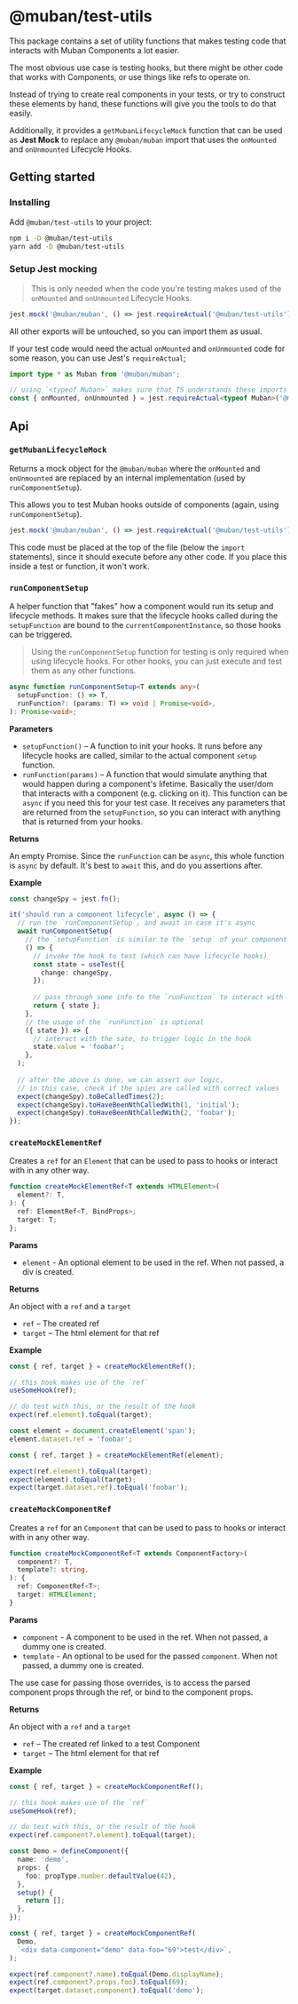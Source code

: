 # @muban/test-utils

This package contains a set of utility functions that makes testing code that interacts with 
Muban Components a lot easier.

The most obvious use case is testing hooks, but there might be other code that works with 
Components, or use things like refs to operate on.

Instead of trying to create real components in your tests, or try to construct these elements by 
hand, these functions will give you the tools to do that easily.

Additionally, it provides a `getMubanLifecycleMock` function that can be used as **Jest Mock** 
to replace any `@muban/muban` import that uses the `onMounted` and `onUnmounted` Lifecycle Hooks.

## Getting started

### Installing

Add `@muban/test-utils` to your project:
```sh
npm i -D @muban/test-utils
yarn add -D @muban/test-utils
```

### Setup Jest mocking

> This is only needed when the code you're testing makes used of the `onMounted` and `onUnmounted`
Lifecycle Hooks.

```ts
jest.mock('@muban/muban', () => jest.requireActual('@muban/test-utils').getMubanLifecycleMock());
```

All other exports will be untouched, so you can import them as usual.

If your test code would need the actual `onMounted` and `onUnmounted` code for some reason, you 
can use Jest's `requireActual`;

```ts
import type * as Muban from '@muban/muban';

// using `<typeof Muban>` makes sure that TS understands these imports 
const { onMounted, onUnmounted } = jest.requireActual<typeof Muban>('@muban/muban');
```

## Api

### `getMubanLifecycleMock`

Returns a mock object for the `@muban/muban` where the `onMounted` and `onUnmounted` are 
replaced by an internal implementation (used by `runComponentSetup`).

This allows you to test Muban hooks outside of components (again, using `runComponentSetup`).

```ts
jest.mock('@muban/muban', () => jest.requireActual('@muban/test-utils').getMubanLifecycleMock());
```

This code must be placed at the top of the file (below the `import` statements), since it should 
execute before any other code. If you place this inside a test or function, it won't work.

### `runComponentSetup`

A helper function that "fakes" how a component would run its setup and lifecycle methods.
It makes sure that the lifecycle hooks called during the `setupFunction` are bound to the
`currentComponentInstance`, so those hooks can be triggered.

> Using the `runComponentSetup` function for testing is only required when using lifecycle hooks. 
> For other hooks, you can just execute and test them as any other functions. 
  
```ts
async function runComponentSetup<T extends any>(
  setupFunction: () => T,
  runFunction?: (params: T) => void | Promise<void>,
): Promise<void>;
```

**Parameters**

* `setupFunction()` – A function to init your hooks. It runs before any lifecycle hooks are
  called, similar to the actual component `setup` function.
* `runFunction(params)` – A function that would simulate anything that would happen during a 
  component's lifetime. Basically the user/dom that interacts with a component (e.g. clicking 
  on it). This function can be `async` if you need this for your test case.
  It receives any parameters that are returned from the `setupFunction`, so you can interact 
  with anything that is returned from your hooks.

**Returns**

An empty Promise. Since the `runFunction` can be `async`, this whole function is `async` by default.
It's best to `await` this, and do you assertions after.

**Example**

```ts
const changeSpy = jest.fn();

it('should run a component lifecycle', async () => {
  // run the `runComponentSetup`, and await in case it's async
  await runComponentSetup(
    // the `setupFunction` is similar to the `setup` of your component
    () => {
      // invoke the hook to test (which can have lifecycle hooks)
      const state = useTest({
        change: changeSpy,
      });
      
      // pass through some info to the `runFunction` to interact with
      return { state };
    },
    // the usage of the `runFunction` is optional
    ({ state }) => {
      // interact with the sate, to trigger logic in the hook
      state.value = 'foobar';
    },
  );
  
  // after the above is done, we can assert our logic,
  // in this case, check if the spies are called with correct values
  expect(changeSpy).toBeCalledTimes(2);
  expect(changeSpy).toHaveBeenNthCalledWith(1, 'initial');
  expect(changeSpy).toHaveBeenNthCalledWith(2, 'foobar');
});
```

### `createMockElementRef`

Creates a `ref` for an `Element` that can be used to pass to hooks or interact with in any other 
way.

```ts
function createMockElementRef<T extends HTMLElement>(
  element?: T,
): {
  ref: ElementRef<T, BindProps>;
  target: T;
};
```

**Params**

* `element` - An optional element to be used in the ref. When not passed, a div is created.

**Returns**

An object with a `ref` and a `target`

* `ref` – The created ref
* `target` – The html element for that ref

**Example**

```ts
const { ref, target } = createMockElementRef();

// this hook makes use of the `ref`
useSomeHook(ref);

// do test with this, or the result of the hook
expect(ref.element).toEqual(target);
```

```ts
const element = document.createElement('span');
element.dataset.ref = 'foobar';

const { ref, target } = createMockElementRef(element);

expect(ref.element).toEqual(target);
expect(element).toEqual(target);
expect(target.dataset.ref).toEqual('foobar');
```

### `createMockComponentRef`

Creates a `ref` for an `Component` that can be used to pass to hooks or interact with in any other
way.

```ts
function createMockComponentRef<T extends ComponentFactory>(
  component?: T,
  template?: string,
): {
  ref: ComponentRef<T>;
  target: HTMLElement;
}
```

**Params**

* `component` - A component to be used in the ref. When not passed, a dummy one is created.
* `template` - An optional to be used for the passed `component`. When not passed, a dummy one is 
  created.

The use case for passing those overrides, is to access the parsed component props through the 
ref, or bind to the component props.

**Returns**

An object with a `ref` and a `target`

* `ref` – The created ref linked to a test Component
* `target` – The html element for that ref

**Example**

```ts
const { ref, target } = createMockComponentRef();

// this hook makes use of the `ref`
useSomeHook(ref);

// do test with this, or the result of the hook
expect(ref.component?.element).toEqual(target);
```

```ts
const Demo = defineComponent({
  name: 'demo',
  props: {
    foo: propType.number.defaultValue(42),
  },
  setup() {
    return [];
  },
});

const { ref, target } = createMockComponentRef(
  Demo,
  `<div data-component="demo" data-foo="69">test</div>`,
);

expect(ref.component?.name).toEqual(Demo.displayName);
expect(ref.component?.props.foo).toEqual(69);
expect(target.dataset.component).toEqual('demo');
```
